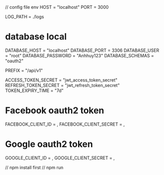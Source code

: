 // config file env
HOST = "localhost"
PORT = 3000

LOG_PATH = ./logs

# database local
DATABASE_HOST            = "localhost"
DATABASE_PORT            = 3306
DATABASE_USER            = "root"
DATABASE_PASSWORD        = "Anhhuy123"
DATABASE_SCHEMAS         = "oauth2"

PREFIX                  = "/api/v1"

ACCESS_TOKEN_SECRET = "jwt_access_token_secret"
REFRESH_TOKEN_SECRET = "jwt_refresh_token_secret"
TOKEN_EXPIRY_TIME = "7d"

# Facebook oauth2 token
FACEBOOK_CLIENT_ID = ,
FACEBOOK_CLIENT_SECRET = ,

# Google oauth2 token
GOOGLE_CLIENT_ID = ,
GOOGLE_CLIENT_SECRET = ,

// npm install first 
// npm run

